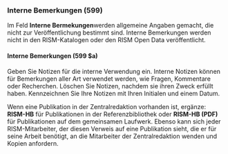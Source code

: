 ### Interne Bemerkungen (599)

Im Feld **Interne Bermekungen**werden allgemeine Angaben gemacht, die nicht zur Veröffentlichung bestimmt sind. Interne Bemerkungen werden nicht in den RISM-Katalogen oder den RISM Open Data veröffentlicht.

#### Interne Bemerkungen (599 $a)

Geben Sie Notizen für die interne Verwendung ein. Interne Notizen können für Bemerkungen aller Art verwendet werden, wie Fragen, Kommentare oder Recherchen. Löschen Sie Notizen, nachdem sie ihren Zweck erfüllt haben. Kennzeichnen Sie Ihre Notizen mit Ihren Initialen und einem Datum.

Wenn eine Publikation in der Zentralredaktion vorhanden ist, ergänze: **RISM-HB** für Publikationen in der Referenzbibliothek oder **RISM-HB (PDF)** für Publikationen auf dem gemeinsamen Laufwerk. Ebenso kann sich jeder RISM-Mitarbeiter, der diesen Verweis auf eine Publikation sieht, die er für seine Arbeit benötigt, an die Mitarbeiter der Zentralredaktion wenden und Kopien anfordern.
